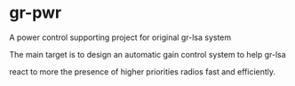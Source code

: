 # gr-pwr
A power control supporting project for original gr-lsa system

The main target is to design an automatic gain control system to help gr-lsa 

react to more the presence of higher priorities radios fast and efficiently.
